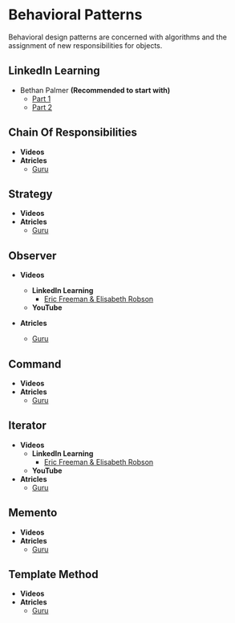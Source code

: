 # Behavioral Patterns
Behavioral design patterns are concerned with algorithms and the assignment of new responsibilities for objects.
## LinkedIn Learning
+ Bethan Palmer **(Recommended to start with)**
    + [Part 1](https://www.linkedin.com/learning/java-design-patterns-behavioral-part-1)
    + [Part 2](https://www.linkedin.com/learning/java-design-patterns-behavioral-part-2)
## Chain Of Responsibilities
+ **Videos**
+ **Atricles**
  + [Guru](https://refactoring.guru/design-patterns/chain-of-responsibility)
## Strategy
+ **Videos**
+ **Atricles**
  + [Guru](https://refactoring.guru/design-patterns/strategy)
## Observer
+ **Videos**
  + **LinkedIn Learning**
    + [Eric Freeman & Elisabeth Robson](https://www.linkedin.com/learning/programming-foundations-design-patterns-2)
  + **YouTube**

+ **Atricles**
  + [Guru](https://refactoring.guru/design-patterns/observer)
## Command
+ **Videos**
+ **Atricles**
  + [Guru](https://refactoring.guru/design-patterns/command)
## Iterator
+ **Videos**
  + **LinkedIn Learning**
    + [Eric Freeman & Elisabeth Robson](https://www.linkedin.com/learning/programming-foundations-design-patterns-2)
  + **YouTube**
+ **Atricles**
  + [Guru](https://refactoring.guru/design-patterns/iterator)
## Memento
+ **Videos**
+ **Atricles**
  + [Guru](https://refactoring.guru/design-patterns/memento)
## Template Method
+ **Videos**
+ **Atricles**
  + [Guru](https://refactoring.guru/design-patterns/template-method)
